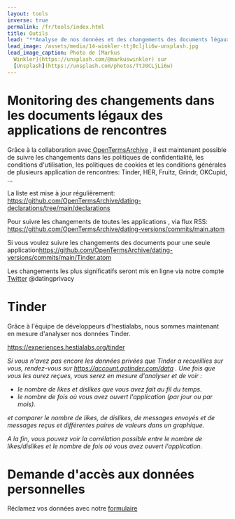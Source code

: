 ```yaml
---
layout: tools
inverse: true
permalink: /fr/tools/index.html
title: Outils
lead: "**Analyse de nos données et des changements des documents légaux**"
lead_image: /assets/media/14-winkler-ttj0cljli6w-unsplash.jpg
lead_image_caption: Photo de [Markus
  Winkler](https://unsplash.com/@markuswinkler) sur
  [Unsplash](https://unsplash.com/photos/TtJ0CLjLi6w)
---
```

# Monitoring des changements dans les documents légaux des applications de rencontres

Grâce à la collaboration avec[ OpenTermsArchive](https://opentermsarchive.org/fr) , il est maintenant possible de suivre les changements dans les politiques de confidentialité, les conditions d'utilisation, les politiques de cookies et les conditions générales de plusieurs application de rencontres: Tinder, HER, Fruitz, Grindr, OKCupid, ...


La liste est mise à jour régulièrement:
<https://github.com/OpenTermsArchive/dating-declarations/tree/main/declarations>

Pour suivre les changements de toutes les applications , via flux RSS: <https://github.com/OpenTermsArchive/dating-versions/commits/main.atom>

Si vous voulez suivre les changements des documents pour une seule application<https://github.com/OpenTermsArchive/dating-versions/commits/main/Tinder.atom>

Les changements les plus significatifs seront mis en ligne via notre compte [Twitter](https://twitter.com/datingprivacy) @datingprivacy

# Tinder

Grâce à l'équipe de développeurs d'hestialabs, nous sommes maintenant en
mesure d'analyser nos données Tinder.

<https://experiences.hestialabs.org/tinder>

*Si vous n'avez pas encore les données privées que Tinder a recueillies sur vous, rendez-vous sur <https://account.gotinder.com/data> . Une fois que vous les aurez reçues, vous serez en mesure d'analyser et de voir :*

* *le nombre de likes et dislikes que vous avez fait au fil du temps.*
* *le nombre de fois où vous avez ouvert l'application (par jour ou par mois).*

*et comparer le nombre de likes, de dislikes, de messages envoyés et de messages reçus et différentes paires de valeurs dans un graphique.*

*A la fin, vous pouvez voir la corrélation possible entre le nombre de likes/dislikes et le nombre de fois où vous avez ouvert l'application.*

# Demande d'accès aux données personnelles

Réclamez vos données avec notre [formulaire](https://dating-privacy.hestialabs.org/fr/act/sar/)